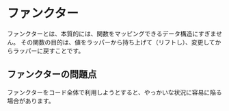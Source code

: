 # ファンクター
ファンクターとは、本質的には、関数をマッピングできるデータ構造にすぎません。
その関数の目的は、値をラッパーから持ち上げて（リフトし）、変更してからラッパーに戻すことです。

## ファンクターの問題点
ファンクターをコード全体で利用しようとすると、やっかいな状況に容易に陥る場合があります。

